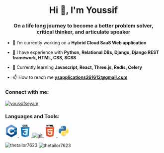<!-- Dark Mode Stats -->

<h1 align="center">Hi 👋, I'm Youssif</h1>
<h3 align="center">On a life long journey to become a better problem solver, critical thinker, and articulate speaker</h3>

- 🔭 I’m currently working on a **Hybrid Cloud SaaS Web application**

- 🌱 I have experience with **Python, Relational DBs, Django, Django REST framework, HTML, CSS, SCSS**

- 🌱 Currently learning **Javascript, React, Three.js, Redis, Celery**

- 📫 How to reach me **ysapplications261612@gmail.com**

<h3 align="left">Connect with me:</h3>
<p align="left">
  <a href="https://linkedin.com/in/youssifseyam" target="blank">
    <img align="center" src="https://raw.githubusercontent.com/rahuldkjain/github-profile-readme-generator/master/src/images/icons/Social/linked-in-alt.svg" alt="youssifseyam" height="30" width="40" />
  </a>
</p>

<h3 align="left">Languages and Tools:</h3>
<p align="left">
  <a href="https://www.w3schools.com/cpp/" target="_blank" rel="noreferrer">
    <img src="https://raw.githubusercontent.com/devicons/devicon/master/icons/cplusplus/cplusplus-original.svg" alt="cplusplus" width="40" height="40"/>
  </a>
  <a href="https://www.w3schools.com/css/" target="_blank" rel="noreferrer">
    <img src="https://raw.githubusercontent.com/devicons/devicon/master/icons/css3/css3-original-wordmark.svg" alt="css3" width="40" height="40"/>
  </a>
  <a href="https://git-scm.com/" target="_blank" rel="noreferrer">
    <img src="https://www.vectorlogo.zone/logos/git-scm/git-scm-icon.svg" alt="git" width="40" height="40"/>
  </a>
  <a href="https://www.w3.org/html/" target="_blank" rel="noreferrer">
    <img src="https://raw.githubusercontent.com/devicons/devicon/master/icons/html5/html5-original-wordmark.svg" alt="html5" width="40" height="40"/>
  </a>
  <a href="https://www.python.org" target="_blank" rel="noreferrer">
    <img src="https://raw.githubusercontent.com/devicons/devicon/master/icons/python/python-original.svg" alt="python" width="40" height="40"/>
  </a>
</p>

<p><img align="left" src="https://github-readme-stats.vercel.app/api/top-langs?username=thetailor7623&show_icons=true&locale=en&layout=compact&theme=dark&timestamp={{timestamp}}" alt="thetailor7623" /></p>

<p>&nbsp;<img align="center" src="https://github-readme-stats.vercel.app/api?username=thetailor7623&show_icons=true&locale=en&theme=dark" alt="thetailor7623" /></p>

